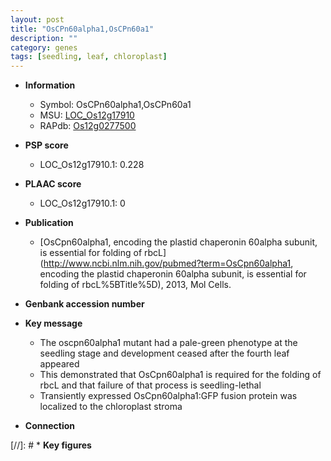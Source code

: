 ```yaml
---
layout: post
title: "OsCPn60alpha1,OsCPn60a1"
description: ""
category: genes
tags: [seedling, leaf, chloroplast]
---
```


* **Information**  
    + Symbol: OsCPn60alpha1,OsCPn60a1  
    + MSU: [LOC_Os12g17910](http://rice.plantbiology.msu.edu/cgi-bin/ORF_infopage.cgi?orf=LOC_Os12g17910)  
    + RAPdb: [Os12g0277500](http://rapdb.dna.affrc.go.jp/viewer/gbrowse_details/irgsp1?name=Os12g0277500)  

* **PSP score**  
    + LOC_Os12g17910.1: 0.228 

* **PLAAC score**  
    + LOC_Os12g17910.1: 0 

* **Publication**  
    + [OsCpn60alpha1, encoding the plastid chaperonin 60alpha subunit, is essential for folding of rbcL](http://www.ncbi.nlm.nih.gov/pubmed?term=OsCpn60alpha1, encoding the plastid chaperonin 60alpha subunit, is essential for folding of rbcL%5BTitle%5D), 2013, Mol Cells.

* **Genbank accession number**  

* **Key message**  
    + The oscpn60alpha1 mutant had a pale-green phenotype at the seedling stage and development ceased after the fourth leaf appeared
    + This demonstrated that OsCpn60alpha1 is required for the folding of rbcL and that failure of that process is seedling-lethal
    + Transiently expressed OsCpn60alpha1:GFP fusion protein was localized to the chloroplast stroma

* **Connection**  

[//]: # * **Key figures**  



